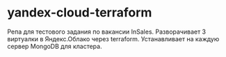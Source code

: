 # yandex-cloud-terraform
Репа для тестового задания по вакансии InSales.
Разворачивает 3 виртуалки в Яндекс.Облако через terraform. Устанавливает на каждую сервер MongoDB для кластера.
